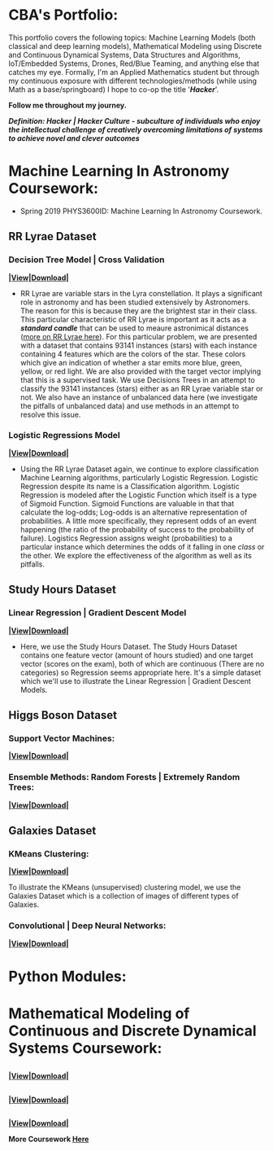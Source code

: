 # CBA's Portfolio:

This portfolio covers the following topics: Machine Learning Models (both classical and deep learning models), Mathematical Modeling using Discrete and Continuous Dynamical Systems, Data Structures and Algorithms, IoT/Embedded Systems, Drones, Red/Blue Teaming, and anything else that catches my eye. Formally, I'm an Applied Mathematics student but through my continuous exposure with different technologies/methods (while using Math as a base/springboard) I hope to co-op the title '***Hacker***'.


**Follow me throughout my journey.**

***Definition: Hacker | Hacker Culture - subculture of individuals who enjoy the intellectual challenge of creatively overcoming limitations of systems to achieve novel and clever outcomes***  

# Machine Learning In Astronomy Coursework:

* Spring 2019 PHYS3600ID: Machine Learning In Astronomy Coursework.

## RR Lyrae Dataset 

### Decision Tree Model | Cross Validation

**|[View]()|[Download]()|**

* RR Lyrae are variable stars in the Lyra constellation. It plays a significant role in astronomy and has been studied extensively by Astronomers. The reason for this is because they are the brightest star in their class. This particular characteristic of RR Lyrae is important as it acts as a ***standard candle*** that can be used to meaure astronimical distances ([more on RR Lyrae here](https://en.wikipedia.org/wiki/RR_Lyrae_variable)). For this particular problem, we are presented with a dataset that contains 93141 instances (stars) with each instance containing 4 features which are the colors of the star. These colors which give an indication of whether a star emits more blue, green, yellow, or red light. We are also provided with the target vector implying that this is a supervised task. We use Decisions Trees in an attempt to classify the 93141 instances (stars) either as an RR Lyrae variable star or not. We also have an instance of unbalanced data here (we investigate the pitfalls of unbalanced data) and use methods in an attempt to resolve this issue.  

### Logistic Regressions Model

**|[View]()|[Download]()|** 

* Using the RR Lyrae Dataset again, we continue to explore classification Machine Learning algorithms, particularly Logistic Regression. Logistic Regression despite its name is a Classification algorithm. Logistic Regression is modeled after the Logistic Function which itself is a type of Sigmoid Function. Sigmoid Functions are valuable in that that calculate the log-odds; Log-odds is an alternative representation of probabilities. A little more specifically, they represent odds of an event happening (the ratio of the probability of success to the probability of failure). Logistics Regression assigns weight (probabilities) to a particular instance which determines the odds of it falling in one *class* or the other. We explore the effectiveness of the algorithm as well as its pitfalls. 

## Study Hours Dataset 

### Linear Regression | Gradient Descent Model

**|[View]()|[Download]()|**

* Here, we use the Study Hours Dataset. The Study Hours Dataset contains one feature vector (amount of hours studied) and one target vector (scores on the exam), both of which are continuous (There are no categories) so Regression seems appropriate here. It's a simple dataset which we'll use to illustrate the Linear Regression | Gradient Descent Models.  


## Higgs Boson Dataset

### Support Vector Machines:

**|[View]()|[Download]()|**

### Ensemble Methods: Random Forests | Extremely Random Trees:

**|[View]()|[Download]()|**

## Galaxies Dataset

### KMeans Clustering:

**|[View]()|[Download]()|**

To illustrate the KMeans (unsupervised) clustering model, we use the Galaxies Dataset which is a collection of images of different types of Galaxies.  

### Convolutional | Deep Neural Networks:

**|[View]()|[Download]()|**

# Python Modules:

# Mathematical Modeling of Continuous and Discrete Dynamical Systems Coursework:

## 

**|[View]()|[Download]()|**

## 

**|[View]()|[Download]()|**

## 

**|[View]()|[Download]()|** 

**More Coursework [Here](https://github.com/deaththeberry/ML-AI-HKG_Portfolio/blob/master/Labs/MAT%204880-D692%20(Math%20Modeling%20II)/README.md)**